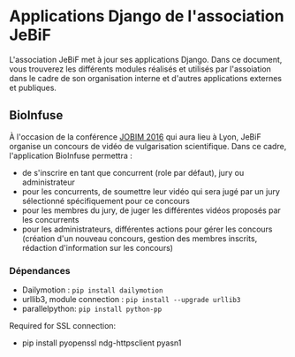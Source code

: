 # Applications Django de l'association JeBiF

L'association JeBiF met à jour ses applications Django. Dans ce document,
vous trouverez les différents modules réalisés et utilisés par l'assoiation dans
le cadre de son organisation interne et d'autres applications externes et publiques.

## BioInfuse

À l'occasion de la conférence [JOBIM 2016](http://jobim2016.sciencesconf.org/) qui aura
lieu à Lyon, JeBiF organise un concours de vidéo de vulgarisation scientifique.
Dans ce cadre, l'application BioInfuse permettra :

* de s'inscrire en tant que concurrent (role par défaut), jury ou administrateur
* pour les concurrents, de soumettre leur vidéo qui sera jugé par un jury sélectionné
spécifiquement pour ce concours
* pour les membres du jury, de juger les différentes vidéos proposés par les concurrents
* pour les administrateurs, différentes actions pour gérer les concours (création d'un nouveau
concours, gestion des membres inscrits, rédaction d'information sur les concours)

### Dépendances

* Dailymotion : `pip install dailymotion`
* urllib3, module connection : `pip install --upgrade urllib3`
* parallelpython: `pip install python-pp`

Required for SSL connection:
* pip install pyopenssl ndg-httpsclient pyasn1